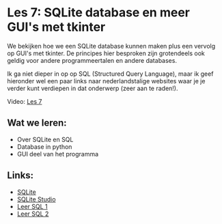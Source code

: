 # Les 7: SQLite database en meer GUI's met tkinter

We bekijken hoe we een SQLite  database kunnen maken plus een vervolg op GUI's met  tkinter. De principes hier besproken zijn grotendeels ook geldig voor andere programmeertalen en andere databases.

Ik ga niet dieper in op op SQL (Structured Query Language), maar ik geef hieronder wel een paar links naar nederlandstalige websites waar je je verder kunt verdiepen in dat onderwerp (zeer aan te raden!). 

Video: [Les 7](https://www.youtube.com/watch?v=kDKSJx5Z6Zc "Les 7")

## Wat we leren:
* Over SQLite en SQL
* Database in python
* GUI deel van het programma

## Links:
* [SQLite](https://sqlite.org​ "SQLite")
* [SQLite Studio](https://sqlitestudio.pl/​ "SQLite Studio")
* [Leer SQL 1](https://gkoetsier.nl/tut_mysql.html​ "Leer SQL 1")
* [Leer SQL 2](https://www.1keydata.com/nl/sql/​ "Leer SQL 2")
